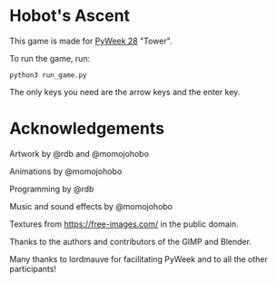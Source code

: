 Hobot's Ascent
==============

This game is made for [PyWeek 28](https://pyweek.org/) "Tower".

To run the game, run:

    python3 run_game.py

The only keys you need are the arrow keys and the enter key.

Acknowledgements
================

Artwork by @rdb and @momojohobo

Animations by @momojohobo

Programming by @rdb

Music and sound effects by @momojohobo

Textures from https://free-images.com/ in the public domain.

Thanks to the authors and contributors of the GIMP and Blender.

Many thanks to lordmauve for facilitating PyWeek and to all the other participants!
